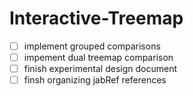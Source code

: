 # Interactive-Treemap

- [ ] implement grouped comparisons
- [ ] impement dual treemap comparison
- [ ] finish experimental design document
- [ ] finsh organizing jabRef references
